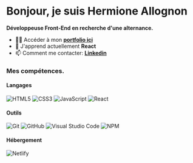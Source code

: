 # Bonjour, je suis Hermione Allognon

**Développeuse Front-End en recherche d'une alternance.**

- 👩‍💻 Accéder à mon **[portfolio ici](https://hermione-allognon.netlify.app/)**
- 🌱 J'apprend actuellement **React**
- 📫 Comment me contacter: **[Linkedin](https://www.linkedin.com/in/hermione-allognon/)**

### Mes compétences.

#### Langages
 ![HTML5](https://img.shields.io/badge/html5-%23E34F26.svg?style=for-the-badge&logo=html5&logoColor=white) ![CSS3](https://img.shields.io/badge/css3-%231572B6.svg?style=for-the-badge&logo=css3&logoColor=white)
![JavaScript](https://img.shields.io/badge/javascript-%23323330.svg?style=for-the-badge&logo=javascript&logoColor=%23F7DF1E) ![React](https://img.shields.io/badge/react-%2320232a.svg?style=for-the-badge&logo=react&logoColor=%2361DAFB)

#### Outils
![Git](https://img.shields.io/badge/git-%23F05033.svg?style=for-the-badge&logo=git&logoColor=white)
![GitHub](https://img.shields.io/badge/github-%23121011.svg?style=for-the-badge&logo=github&logoColor=white) 
![Visual Studio Code](https://img.shields.io/badge/Visual%20Studio%20Code-0078d7.svg?style=for-the-badge&logo=visual-studio-code&logoColor=white) ![NPM](https://img.shields.io/badge/NPM-%23000000.svg?style=for-the-badge&logo=npm&logoColor=white)

#### Hébergement
![Netlify](https://img.shields.io/badge/netlify-%23000000.svg?style=for-the-badge&logo=netlify&logoColor=#00C7B7)
